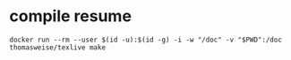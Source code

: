 # compile resume
```shell
docker run --rm --user $(id -u):$(id -g) -i -w "/doc" -v "$PWD":/doc  thomasweise/texlive make
```
